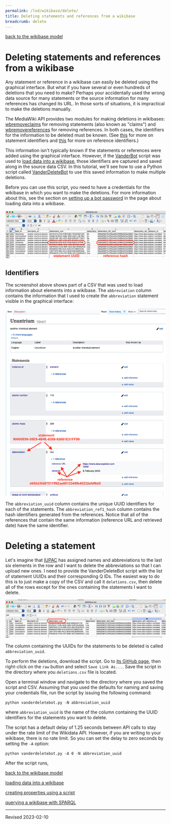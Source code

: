 ```yaml
---
permalink: /lod/wikibase/delete/
title: Deleting statements and references from a wikibase
breadcrumb: delete
---
```


[back to the wikibase model](../)

# Deleting statements and references from a wikibase

Any statement or reference in a wikibase can easily be deleted using the graphical interface. But what if you have several or even hundreds of deletions that you need to make? Perhaps your accidentally used the wrong data source for many statements or the source information for many references has changed its URL. In those sorts of situations, it is impractical to make the deletions manually. 

The MediaWiki API provides two modules for making deletions in wikibases: [wbremoveclaims](https://www.wikidata.org/w/api.php?action=help&modules=wbremoveclaims) for removing statements (also known as "claims") and [wbremovereferences](https://www.wikidata.org/w/api.php?action=help&modules=wbremovereferences) for removing references. In both cases, the identifiers for the information to be deleted must be known. (See [this](../#statement-instances) for more on statement identifiers and [this](../#references) for more on reference identifiers.) 

This information isn't typically known if the statements or references were added using the graphical interface. However, if the [VanderBot](http://vanderbi.lt/vanderbot) script was used to [load data into a wikibase](../load/), those identifiers are captured and saved along in the source data CSV. In this tutorial, we'll see how to use a Python script called [VanderDeleteBot](https://github.com/HeardLibrary/linked-data/blob/master/vanderbot/vanderdeletebot.md) to use this saved information to make multiple deletions. 

Before you can use this script, you need to have a credentials for the wikibase in which you want to make the deletions. For more information about this, see the section on [setting up a bot password](../load/#set-up-a-bot-password) in the page about loading data into a wikibase.

![CSV containing uploaded data](images/uploaded_data.png)

## Identifiers

The screenshot above shows part of a CSV that was used to load information about elements into a wikibase. The `abbreviation` column contains the information that I used to create the `abbreviation` statement visible in the graphical interface:

![GUI interface view of statement and reference](images/identifiers_gui.png)

The `abbreviation_uuid` column contains the unique UUID identifiers for each of the statements. The `abbreviation_ref1_hash` column contains the hash identifiers generated from the references. Notice that all of the references that contain the same information (reference URL and retrieved date) have the same identifier.

# Deleting a statement

Let's imagine that [IUPAC](https://iupac.org/) has assigned names and abbreviations to the last six elements in the row and I want to delete the abbreviations so that I can upload new ones. I need to provide the VanderDeleteBot script with the list of statement UUIDs and their corresponding Q IDs. The easiest way to do this is to just make a copy of the CSV and call it `deletions.csv`, then delete all of the rows except for the ones containing the statements I want to delete.

![rows with statements to be deleted](images/deletions_csv.png)

The column containing the UUIDs for the statements to be deleted is called `abbreviation_uuid`.

To perform the deletions, download the script. Go to [its GitHub page](https://github.com/HeardLibrary/linked-data/blob/master/vanderbot/vanderdeletebot.py), then right-click on the `raw` button and select `Save Link As...`. Save the script in the directory where you `deletions.csv` file is located. 

Open a terminal window and navigate to the directory where you saved the script and CSV. Assuming that you used the defaults for naming and saving your credentials file, run the script by issuing the following command:

```
python vanderdeletebot.py -N abbreviation_uuid
```

where `abbreviation_uuid` is the name of the column containing the UUID identifiers for the statements you want to delete. 

The script has a default delay of 1.25 seconds between API calls to stay under the rate limit of the Wikidata API. However, if you are writing to your wikibase, there is no rate limit. So you can set the delay to zero seconds by setting the `-A` option:

```
python vanderdeletebot.py -A 0 -N abbreviation_uuid
```

After the script runs, 

[back to the wikibase model](../)

[loading data into a wikibase](../load/)

[creating properties using a script](../properties/)

[querying a wikibase with SPARQL](../sparql/)

----
Revised 2023-02-10
